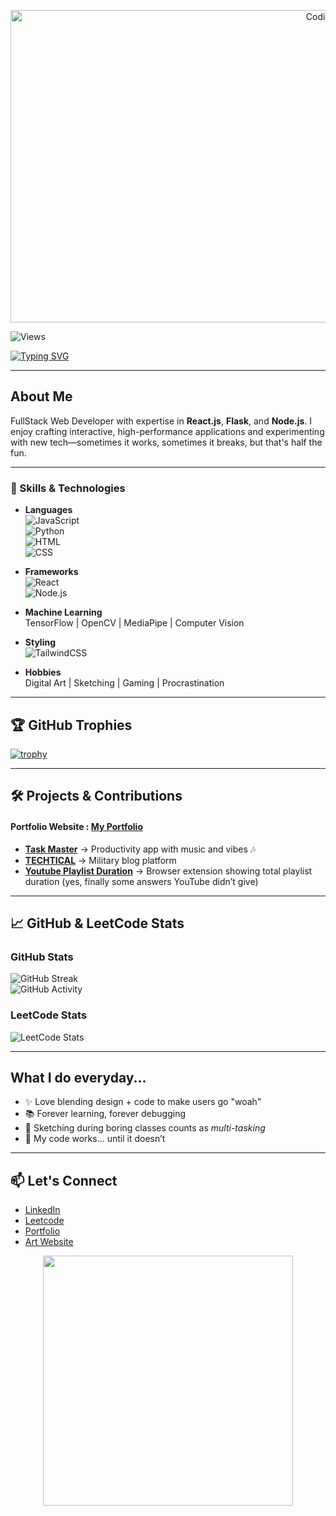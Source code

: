<p align="center">
  <img src="https://media.giphy.com/media/qgQUggAC3Pfv687qPC/giphy.gif" alt="Coding Gif" width="1000" height="500">
</p>

![Views](https://komarev.com/ghpvc/?username=Saptarshi-108)

[![Typing SVG](https://readme-typing-svg.demolab.com?font=Roboto+Mono&weight=500&size=30&letterSpacing=1px&duration=3000&pause=1000&color=168EF7&vCenter=true&random=true&width=800&height=80&lines=Hi!+I+am+Saptarshi+Mandal+...%F0%9F%91%8B;An+aspiring+Fullstack+Web+Developer;Professional+Bug+Collector+%F0%9F%90%9B;Ctrl+C+Ctrl+V+Specialist+%F0%9F%92%BB)](https://git.io/typing-svg)

---

## About Me  
FullStack Web Developer with expertise in **React.js**, **Flask**, and **Node.js**. I enjoy crafting interactive, high-performance applications and experimenting with new tech—sometimes it works, sometimes it breaks, but that's half the fun.

---

### 🌟 Skills & Technologies  

- **Languages**  
  ![JavaScript](https://img.shields.io/badge/-JavaScript-F7DF1E?logo=javascript&logoColor=black&style=flat)  
  ![Python](https://img.shields.io/badge/-Python-3776AB?logo=python&logoColor=white&style=flat)  
  ![HTML](https://img.shields.io/badge/-HTML5-E34F26?logo=html5&logoColor=white&style=flat)  
  ![CSS](https://img.shields.io/badge/-CSS3-1572B6?logo=css3&logoColor=white&style=flat)  

- **Frameworks**  
  ![React](https://img.shields.io/badge/-React-61DAFB?logo=react&logoColor=white&style=flat)  
  ![Node.js](https://img.shields.io/badge/-Node.js-339933?logo=nodedotjs&logoColor=white&style=flat)  

- **Machine Learning**  
   TensorFlow |  OpenCV |  MediaPipe |  Computer Vision  

- **Styling**  
  ![TailwindCSS](https://img.shields.io/badge/-TailwindCSS-38B2AC?logo=tailwind-css&logoColor=white&style=flat)  

- **Hobbies**  
   Digital Art |  Sketching |  Gaming |  Procrastination  

---

## 🏆 GitHub Trophies  
[![trophy](https://github-profile-trophy.vercel.app/?username=Saptarshi-108&theme=radical&no-frame=false&no-bg=true&margin-w=15&column=7)](https://github.com/ryo-ma/github-profile-trophy)

---

## 🛠️ Projects & Contributions  

#### Portfolio Website : [My Portfolio](https://saptarshimandal1618.framer.ai/)  

- [**Task Master**](https://task-master-virid-five.vercel.app/) → Productivity app with music and vibes 🎶  
- [**TECHTICAL**](https://techtical.vercel.app/) → Military blog platform  
- [**Youtube Playlist Duration**](https://github.com/Saptarshi-108/youtube_duration_feature) → Browser extension showing total playlist duration (yes, finally some answers YouTube didn’t give)  

---

## 📈 GitHub & LeetCode Stats  

### GitHub Stats  
![GitHub Streak](https://streak-stats.demolab.com?user=Saptarshi-108&theme=radical&hide_border=false)  
![GitHub Activity](https://github-readme-activity-graph.vercel.app/graph?username=Saptarshi-108&theme=radical)  

### LeetCode Stats  
![LeetCode Stats](https://leetcard.jacoblin.cool/LoneWolf_108?theme=dark&font=Roboto&ext=heatmap)  

---

## What I do everyday...  
- ✨ Love blending design + code to make users go "woah"  
- 📚 Forever learning, forever debugging  
- 🎨 Sketching during boring classes counts as *multi-tasking*  
- 🐛 My code works… until it doesn’t  

---

## 📫 Let's Connect  
- [LinkedIn](https://www.linkedin.com/in/saptarshi-mandal-90a29a28a)  
- [Leetcode](https://leetcode.com/u/LoneWolf_108/)  
- [Portfolio](https://saptarshimandal1618.framer.ai/)  
- [Art Website](https://myarthouse.netlify.app/)  

<p align="center">
  <img src="https://media.giphy.com/media/26AHONQ79FdWZhAI0/giphy.gif" width="400">
</p>
